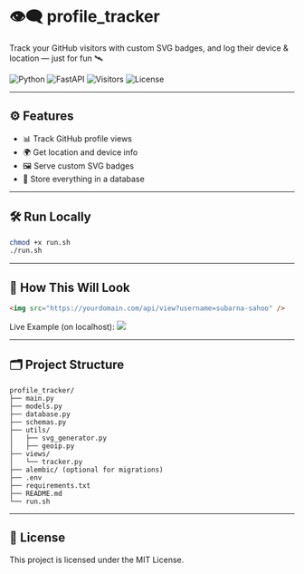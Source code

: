 # 👁️‍🗨️ profile_tracker
Track your GitHub visitors with custom SVG badges, and log their device & location — just for fun 🛰️

![Python](https://img.shields.io/badge/Python-3.11-blue?logo=python)
![FastAPI](https://img.shields.io/badge/FastAPI-🚀-green)
![Visitors](https://img.shields.io/badge/Profile%20Views-Live--Tracked-blueviolet)
![License](https://img.shields.io/badge/License-MIT-yellow.svg)

---

## ⚙️ Features

- 📊 Track GitHub profile views
- 🌍 Get location and device info
- 🖼️ Serve custom SVG badges
- 💾 Store everything in a database

---

## 🛠️ Run Locally

```bash
chmod +x run.sh
./run.sh
```

---

## 🧪 How This Will Look

```html
<img src="https://yourdomain.com/api/view?username=subarna-sahoo" />
```

Live Example (on localhost):
<img src="https://localhost:5000/api/view?username=subarna-sahoo" />

---

## 🗂️ Project Structure

```
profile_tracker/
├── main.py
├── models.py
├── database.py
├── schemas.py
├── utils/
│   ├── svg_generator.py
│   ├── geoip.py
├── views/
│   └── tracker.py
├── alembic/ (optional for migrations)
├── .env
├── requirements.txt
├── README.md
└── run.sh
```

---

## 📝 License

This project is licensed under the MIT License.

